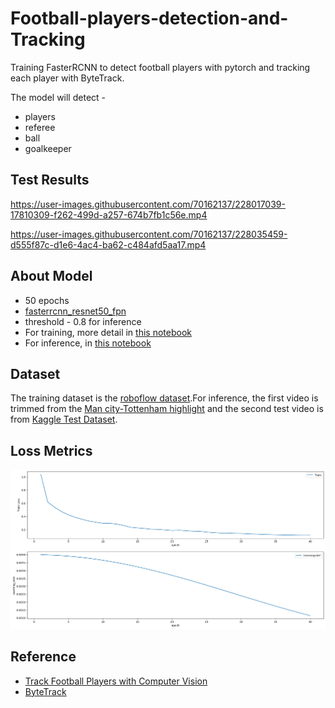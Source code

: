 # Football-players-detection-and-Tracking

Training FasterRCNN to detect football players with pytorch and tracking each player with ByteTrack.

The model will detect - 
* players
* referee 
* ball
* goalkeeper

## Test Results

https://user-images.githubusercontent.com/70162137/228017039-17810309-f262-499d-a257-674b7fb1c56e.mp4 

https://user-images.githubusercontent.com/70162137/228035459-d555f87c-d1e6-4ac4-ba62-c484afd5aa17.mp4

## About Model

* 50 epochs
* [fasterrcnn_resnet50_fpn](https://pytorch.org/vision/main/models/generated/torchvision.models.detection.fasterrcnn_resnet50_fpn.html#fasterrcnn-resnet50-fpn)
* threshold - 0.8 for inference 
* For training, more detail in [this notebook](https://github.com/KyawHtetLinn/Football-players-detection-and-Tracking/tree/main/train)
* For inference, in [this notebook](https://github.com/KyawHtetLinn/Football-players-detection-and-Tracking/tree/main/inference)

## Dataset

  The training dataset is the [roboflow dataset](https://universe.roboflow.com/roboflow-jvuqo/football-players-detection-3zvbc/dataset/2).For inference, the first video is trimmed from the [Man city-Tottenham highlight](https://youtu.be/xD6uRCW3wpM) and the second test video is from [Kaggle Test Dataset](https://www.kaggle.com/competitions/dfl-bundesliga-data-shootout/data).

## Loss Metrics

![alt text](https://github.com/KyawHtetLinn/Football-players-detection-and-Tracking/blob/main/assets/Loss.png)

## Reference 

* [Track Football Players with Computer Vision](https://blog.roboflow.com/track-football-players/)
* [ByteTrack](https://github.com/ifzhang/ByteTrack)


